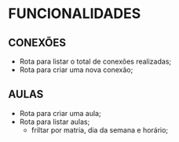 # FUNCIONALIDADES

## CONEXÕES
- Rota para listar o total de conexões realizadas;
- Rota para criar uma nova conexão;

## AULAS
- Rota para criar uma aula;
- Rota para listar aulas;
  - friltar por matria, dia da semana e horário;